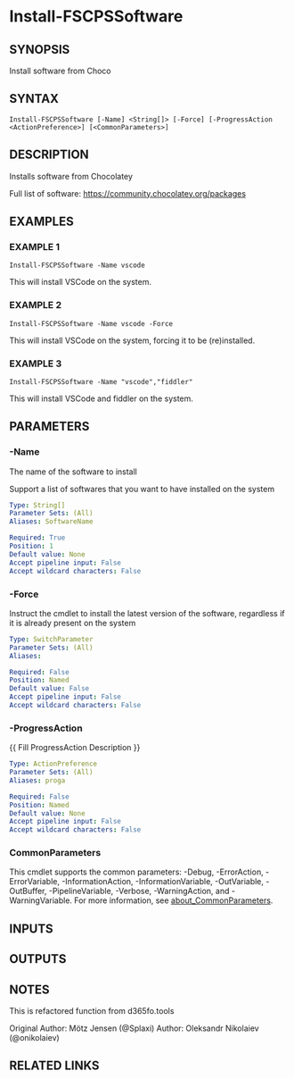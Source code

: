 ﻿---
external help file: fscps.tools-help.xml
Module Name: fscps.tools
online version:
schema: 2.0.0
---

# Install-FSCPSSoftware

## SYNOPSIS
Install software from Choco

## SYNTAX

```
Install-FSCPSSoftware [-Name] <String[]> [-Force] [-ProgressAction <ActionPreference>] [<CommonParameters>]
```

## DESCRIPTION
Installs software from Chocolatey

Full list of software: https://community.chocolatey.org/packages

## EXAMPLES

### EXAMPLE 1
```
Install-FSCPSSoftware -Name vscode
```

This will install VSCode on the system.

### EXAMPLE 2
```
Install-FSCPSSoftware -Name vscode -Force
```

This will install VSCode on the system, forcing it to be (re)installed.

### EXAMPLE 3
```
Install-FSCPSSoftware -Name "vscode","fiddler"
```

This will install VSCode and fiddler on the system.

## PARAMETERS

### -Name
The name of the software to install

Support a list of softwares that you want to have installed on the system

```yaml
Type: String[]
Parameter Sets: (All)
Aliases: SoftwareName

Required: True
Position: 1
Default value: None
Accept pipeline input: False
Accept wildcard characters: False
```

### -Force
Instruct the cmdlet to install the latest version of the software, regardless if it is already present on the system

```yaml
Type: SwitchParameter
Parameter Sets: (All)
Aliases:

Required: False
Position: Named
Default value: False
Accept pipeline input: False
Accept wildcard characters: False
```

### -ProgressAction
{{ Fill ProgressAction Description }}

```yaml
Type: ActionPreference
Parameter Sets: (All)
Aliases: proga

Required: False
Position: Named
Default value: None
Accept pipeline input: False
Accept wildcard characters: False
```

### CommonParameters
This cmdlet supports the common parameters: -Debug, -ErrorAction, -ErrorVariable, -InformationAction, -InformationVariable, -OutVariable, -OutBuffer, -PipelineVariable, -Verbose, -WarningAction, and -WarningVariable. For more information, see [about_CommonParameters](http://go.microsoft.com/fwlink/?LinkID=113216).

## INPUTS

## OUTPUTS

## NOTES
This is refactored function from d365fo.tools

Original Author: Mötz Jensen (@Splaxi)
Author: Oleksandr Nikolaiev (@onikolaiev)

## RELATED LINKS
